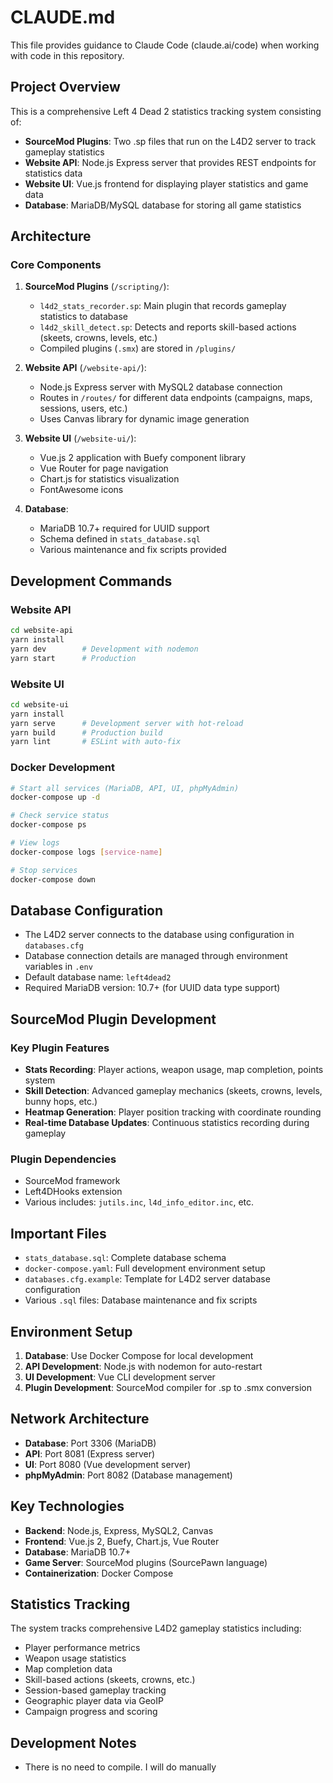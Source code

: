 # CLAUDE.md

This file provides guidance to Claude Code (claude.ai/code) when working with code in this repository.

## Project Overview

This is a comprehensive Left 4 Dead 2 statistics tracking system consisting of:
- **SourceMod Plugins**: Two .sp files that run on the L4D2 server to track gameplay statistics
- **Website API**: Node.js Express server that provides REST endpoints for statistics data
- **Website UI**: Vue.js frontend for displaying player statistics and game data
- **Database**: MariaDB/MySQL database for storing all game statistics

## Architecture

### Core Components

1. **SourceMod Plugins** (`/scripting/`):
   - `l4d2_stats_recorder.sp`: Main plugin that records gameplay statistics to database
   - `l4d2_skill_detect.sp`: Detects and reports skill-based actions (skeets, crowns, levels, etc.)
   - Compiled plugins (`.smx`) are stored in `/plugins/`

2. **Website API** (`/website-api/`):
   - Node.js Express server with MySQL2 database connection
   - Routes in `/routes/` for different data endpoints (campaigns, maps, sessions, users, etc.)
   - Uses Canvas library for dynamic image generation

3. **Website UI** (`/website-ui/`):
   - Vue.js 2 application with Buefy component library
   - Vue Router for page navigation
   - Chart.js for statistics visualization
   - FontAwesome icons

4. **Database**:
   - MariaDB 10.7+ required for UUID support
   - Schema defined in `stats_database.sql`
   - Various maintenance and fix scripts provided

## Development Commands

### Website API
```bash
cd website-api
yarn install
yarn dev        # Development with nodemon
yarn start      # Production
```

### Website UI
```bash
cd website-ui
yarn install
yarn serve      # Development server with hot-reload
yarn build      # Production build
yarn lint       # ESLint with auto-fix
```

### Docker Development
```bash
# Start all services (MariaDB, API, UI, phpMyAdmin)
docker-compose up -d

# Check service status
docker-compose ps

# View logs
docker-compose logs [service-name]

# Stop services
docker-compose down
```

## Database Configuration

- The L4D2 server connects to the database using configuration in `databases.cfg`
- Database connection details are managed through environment variables in `.env`
- Default database name: `left4dead2`
- Required MariaDB version: 10.7+ (for UUID data type support)

## SourceMod Plugin Development

### Key Plugin Features
- **Stats Recording**: Player actions, weapon usage, map completion, points system
- **Skill Detection**: Advanced gameplay mechanics (skeets, crowns, levels, bunny hops, etc.)
- **Heatmap Generation**: Player position tracking with coordinate rounding
- **Real-time Database Updates**: Continuous statistics recording during gameplay

### Plugin Dependencies
- SourceMod framework
- Left4DHooks extension
- Various includes: `jutils.inc`, `l4d_info_editor.inc`, etc.

## Important Files

- `stats_database.sql`: Complete database schema
- `docker-compose.yaml`: Full development environment setup
- `databases.cfg.example`: Template for L4D2 server database configuration
- Various `.sql` files: Database maintenance and fix scripts

## Environment Setup

1. **Database**: Use Docker Compose for local development
2. **API Development**: Node.js with nodemon for auto-restart
3. **UI Development**: Vue CLI development server
4. **Plugin Development**: SourceMod compiler for .sp to .smx conversion

## Network Architecture

- **Database**: Port 3306 (MariaDB)
- **API**: Port 8081 (Express server)
- **UI**: Port 8080 (Vue development server)
- **phpMyAdmin**: Port 8082 (Database management)

## Key Technologies

- **Backend**: Node.js, Express, MySQL2, Canvas
- **Frontend**: Vue.js 2, Buefy, Chart.js, Vue Router
- **Database**: MariaDB 10.7+
- **Game Server**: SourceMod plugins (SourcePawn language)
- **Containerization**: Docker Compose

## Statistics Tracking

The system tracks comprehensive L4D2 gameplay statistics including:
- Player performance metrics
- Weapon usage statistics
- Map completion data
- Skill-based actions (skeets, crowns, etc.)
- Session-based gameplay tracking
- Geographic player data via GeoIP
- Campaign progress and scoring

## Development Notes

- There is no need to compile. I will do manually
